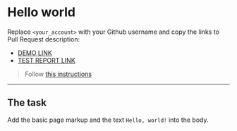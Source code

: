 # Hello world
Replace `<your_account>` with your Github username and copy the links to Pull Request description:
- [DEMO LINK](https://ErnestoFernandezUA.github.io/layout_hello-world/)
- [TEST REPORT LINK](https://ErnestoFernandezUA.github.io/layout_hello-world/report/html_report/)

> Follow [this instructions](https://github.com/mate-academy/layout_task-guideline#how-to-solve-the-layout-tasks-on-github)
___

## The task
Add the basic page markup and the text `Hello, world!` into the body.
